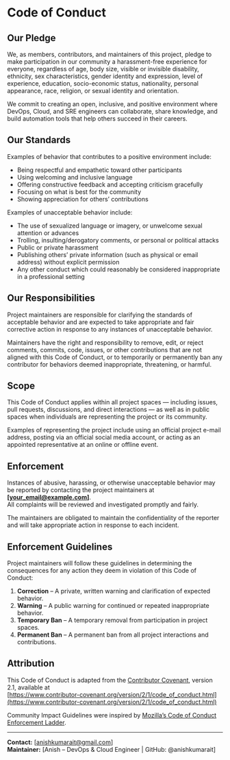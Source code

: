 # Code of Conduct

## Our Pledge

We, as members, contributors, and maintainers of this project, pledge to make participation in our community a harassment-free experience for everyone, regardless of age, body size, visible or invisible disability, ethnicity, sex characteristics, gender identity and expression, level of experience, education, socio-economic status, nationality, personal appearance, race, religion, or sexual identity and orientation.

We commit to creating an open, inclusive, and positive environment where DevOps, Cloud, and SRE engineers can collaborate, share knowledge, and build automation tools that help others succeed in their careers.

## Our Standards

Examples of behavior that contributes to a positive environment include:

- Being respectful and empathetic toward other participants  
- Using welcoming and inclusive language  
- Offering constructive feedback and accepting criticism gracefully  
- Focusing on what is best for the community  
- Showing appreciation for others’ contributions  

Examples of unacceptable behavior include:

- The use of sexualized language or imagery, or unwelcome sexual attention or advances  
- Trolling, insulting/derogatory comments, or personal or political attacks  
- Public or private harassment  
- Publishing others’ private information (such as physical or email address) without explicit permission  
- Any other conduct which could reasonably be considered inappropriate in a professional setting  

## Our Responsibilities

Project maintainers are responsible for clarifying the standards of acceptable behavior and are expected to take appropriate and fair corrective action in response to any instances of unacceptable behavior.

Maintainers have the right and responsibility to remove, edit, or reject comments, commits, code, issues, or other contributions that are not aligned with this Code of Conduct, or to temporarily or permanently ban any contributor for behaviors deemed inappropriate, threatening, or harmful.

## Scope

This Code of Conduct applies within all project spaces — including issues, pull requests, discussions, and direct interactions — as well as in public spaces when individuals are representing the project or its community.

Examples of representing the project include using an official project e-mail address, posting via an official social media account, or acting as an appointed representative at an online or offline event.

## Enforcement

Instances of abusive, harassing, or otherwise unacceptable behavior may be reported by contacting the project maintainers at **[your_email@example.com]**.  
All complaints will be reviewed and investigated promptly and fairly.

The maintainers are obligated to maintain the confidentiality of the reporter and will take appropriate action in response to each incident.

## Enforcement Guidelines

Project maintainers will follow these guidelines in determining the consequences for any action they deem in violation of this Code of Conduct:

1. **Correction** – A private, written warning and clarification of expected behavior.  
2. **Warning** – A public warning for continued or repeated inappropriate behavior.  
3. **Temporary Ban** – A temporary removal from participation in project spaces.  
4. **Permanent Ban** – A permanent ban from all project interactions and contributions.

## Attribution

This Code of Conduct is adapted from the [Contributor Covenant](https://www.contributor-covenant.org), version 2.1, available at  
[https://www.contributor-covenant.org/version/2/1/code_of_conduct.html](https://www.contributor-covenant.org/version/2/1/code_of_conduct.html)

Community Impact Guidelines were inspired by [Mozilla’s Code of Conduct Enforcement Ladder](https://github.com/mozilla/diversity).

---

**Contact:** [anishkumarait@gmail.com]  
**Maintainer:** [Anish – DevOps & Cloud Engineer | GitHub: @anishkumarait]

